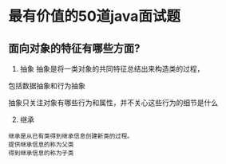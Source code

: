 # 最有价值的50道java面试题
## 面向对象的特征有哪些方面?
1. 抽象
抽象是将一类对象的共同特征总结出来构造类的过程，

包括数据抽象和行为抽象

抽象只关注对象有哪些行为和属性，并不关心这些行为的细节是什么

2. 继承
```text
继承是从已有类得到继承信息创建新类的过程。
提供继承信息的称为父类
得到继承信息的称为子类
```
## 
## 
## 
## 
## 
## 
## 
## 
## 
## 
## 
## 
## 
## 
## 
## 
## 
## 
## 
## 
## 
## 
## 
## 
## 
## 
## 
## 
## 
## 
## 
## 
## 
## 
## 
## 
## 
## 
## 
## 
## 
## 
## 
## 
## 
## 
## 
## 
## 
## 
## 
## 
## 
## 
## 
## 
## 
## 
## 
## 
## 
## 
## 